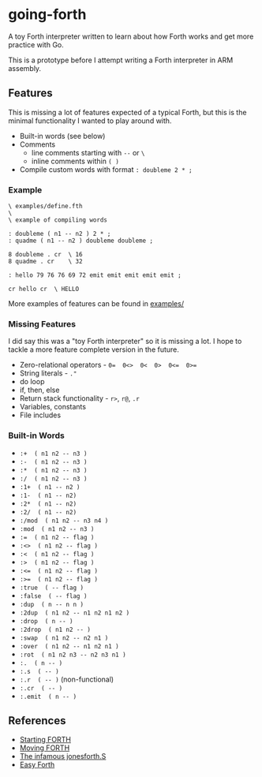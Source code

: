 # going-forth
A toy Forth interpreter written to learn about how Forth works
and get more practice with Go.

This is a prototype before I attempt writing a Forth interpreter
in ARM assembly.


## Features
This is missing a lot of features expected of a typical Forth, 
but this is the minimal functionality I wanted to play around with.

- Built-in words (see below)
- Comments
  - line comments starting with ```--``` or ```\```
  - inline comments within ```( )```
- Compile custom words with format ```: doubleme 2 * ;```


### Example
```forth
\ examples/define.fth
\
\ example of compiling words

: doubleme ( n1 -- n2 ) 2 * ;
: quadme ( n1 -- n2 ) doubleme doubleme ;

8 doubleme . cr  \ 16
8 quadme . cr    \ 32

: hello 79 76 76 69 72 emit emit emit emit emit ;

cr hello cr  \ HELLO
```

More examples of features can be found in [examples/](examples/)


### Missing Features
I did say this was a "toy Forth interpreter" so it is missing a lot. 
I hope to tackle a more feature complete version in the future.

- Zero-relational operators - ```0=  0<>  0<  0>  0<=  0>=```
- String literals - ```."```
- do loop
- if, then, else
- Return stack functionality - ```r>```, ```r@```, ```.r```
- Variables, constants
- File includes


### Built-in Words

- ```:+  ( n1 n2 -- n3 )```
- ```:-  ( n1 n2 -- n3 )```
- ```:*  ( n1 n2 -- n3 )```
- ```:/  ( n1 n2 -- n3 )```
- ```:1+  ( n1 -- n2 )```
- ```:1-  ( n1 -- n2)```
- ```:2*  ( n1 -- n2)```
- ```:2/  ( n1 -- n2)```
- ```:/mod  ( n1 n2 -- n3 n4 )```
- ```:mod  ( n1 n2 -- n3 )```
- ```:=  ( n1 n2 -- flag )```
- ```:<>  ( n1 n2 -- flag )```
- ```:<  ( n1 n2 -- flag )```
- ```:>  ( n1 n2 -- flag )```
- ```:<=  ( n1 n2 -- flag )```
- ```:>=  ( n1 n2 -- flag )```
- ```:true  ( -- flag )```
- ```:false  ( -- flag )```
- ```:dup  ( n -- n n )```
- ```:2dup  ( n1 n2 -- n1 n2 n1 n2 )```
- ```:drop  ( n -- )```
- ```:2drop  ( n1 n2 -- )```
- ```:swap  ( n1 n2 -- n2 n1 )```
- ```:over  ( n1 n2 -- n1 n2 n1 )```
- ```:rot  ( n1 n2 n3 -- n2 n3 n1 )```
- ```:.  ( n -- )```
- ```:.s  ( -- )```
- ```:.r  ( -- )``` (non-functional)
- ```:.cr  ( -- )```
- ```:.emit  ( n -- )```


## References
- [Starting FORTH](https://www.forth.com/starting-forth/)
- [Moving FORTH](http://www.bradrodriguez.com/papers/moving1.htm)
- [The infamous jonesforth.S](https://github.com/nornagon/jonesforth/blob/master/jonesforth.S)
- [Easy Forth](https://skilldrick.github.io/easyforth/)
